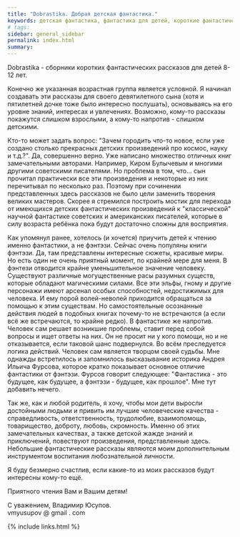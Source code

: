 ```yaml
---
title: "Dobrastika. Добрая детская фантастика."
keywords: детская фантастика, фантастика для детей, короткие фантастические рассказы
# tags:
sidebar: general_sidebar
permalink: index.html
summary: 
---
```


Dobrastika - сборники коротких фантастических рассказов для детей 8-12 лет. 

Конечно же указанная возрастная группа является условной. Я начинал создавать эти рассказы для своего девятилетного сына (хотя и пятилетней дочке тоже было интересно послушать), основываясь на его уровне знаний, интересах и увлечениях.
Возможно, кому-то рассказы покажутся слишком взрослыми, а кому-то напротив - слишком детскими.

Кто-то может задать вопрос: "Зачем городить что-то новое, если уже создано столько прекрасных детских произведений про космос, науку и т.д.?". Да, совершенно верно. Уже написано множество отличных книг замечательными авторами. Например, Киром Булычевым и многими другими советскими писателями. Но проблема в том, что... сын прочитал практически все эти произведения и некоторые из них перечитывал по несколько раз. Поэтому при сочинении представленных здесь рассказов не было цели заменить творения великих мастеров. Скорее я стремился построить мостик для перехода от имеющихся детских фантастических произведений к "классической" научной фантастике советских и американских писателей, которые в силу возраста ребёнка пока будут достаточно сложны для восприятия. 

Как упомянул ранее, хотелось (и хочется) приучить детей к чтению именно фантастики, а не фэнтэзи. Сейчас очень популяны книги фэнтэзи. Да, там представлены интересные сюжеты, красивые миры. Но есть один не очень приятный момент, по крайней мере для меня. В фэнтези отводится крайне уменьшительное значение человеку. Существуют различные могущественные расы разумных существ, которые обладают магическими силами. Все эти эльфы, гному и другие персонажи имеют арсенал особых способностей, недостижимых для человека. И ему порой волей-неволей приходится обращаться за помощью к этим существам. Но самостоятельные осознанные действия людей в подобных книгах почему-то не встречаются (а если всё же встречаются, то крайне редко). В фантастике же напротив. Человек сам решает возникшие проблемы, ставит перед собой вопросы и ищет ответы на них. Он не просит ни у кого помощи, но и не отказывается, если таковой шанс подвернулся. Во всём преследуется логика действий. Человек сам является творцом своей судьбы. Мне однажды встретилось и запомнилось высказывание историка Андрея Ильича Фурсова, которое кратко показывает основное отличие фантастики от фэнтэзи. Фурсов говорит следующее: "Фантастика - это будущее, как будущее, а фэнтэзи - будущее, как прошлое". Мне тут добавить нечего.

Так же, как и любой родитель, я хочу, чтобы мои дети выросли достойными людьми и привить им лучшие человеческие качества - справедливость, ответственность, трудолюбие, взаимопомощь, товарищество, доброту, любовь, скромность.
Именно об этих замечательных качествах, а также детской жажде знаний и приключений, повествуют произведения, представленные здесь. Небольшие фантастические рассказы являются моим дополнительным инструментом воспитания любознательной личности.

Я буду безмерно счастлив, если какие-то из моих рассказов будут интересны кому-то ещё.

Приятного чтения Вам и Вашим детям!

С уважением, Владимир Юсупов.<br/>
vmyusupov @ gmail . com

{% include links.html %}
